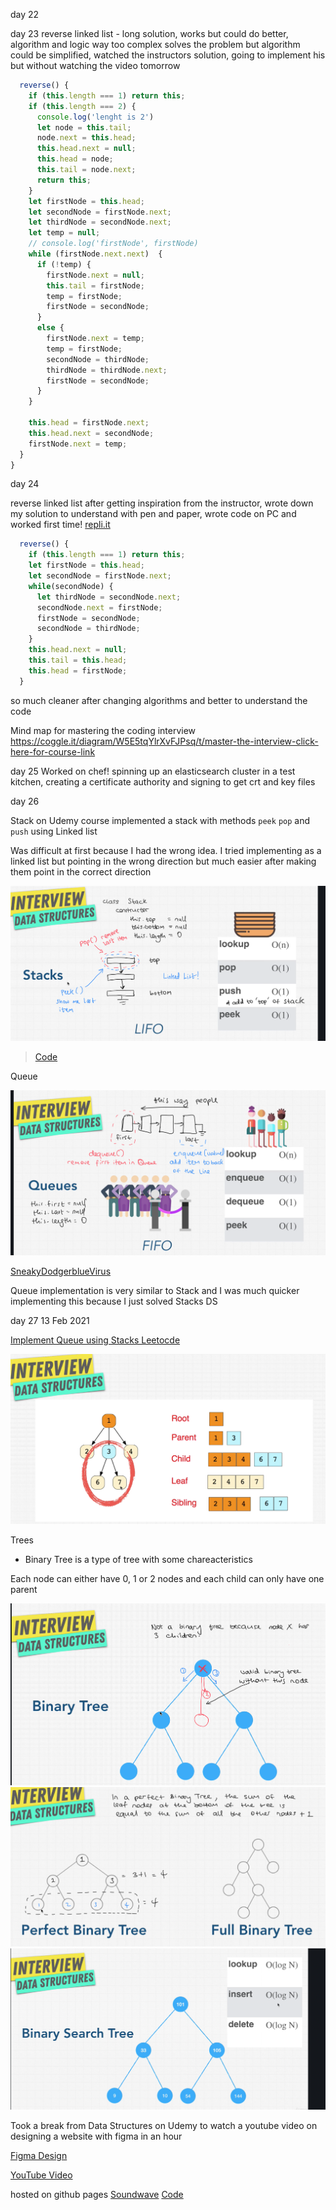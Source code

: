 day 22

day 23
reverse linked list - long solution, works but could do better, algorithm and logic way too complex
solves the problem but algorithm could be simplified, watched the instructors solution, going to implement his but without watching the video tomorrow

```javascript
  reverse() {
    if (this.length === 1) return this;
    if (this.length === 2) {
      console.log('lenght is 2')
      let node = this.tail;
      node.next = this.head;
      this.head.next = null;
      this.head = node;
      this.tail = node.next;
      return this;
    }
    let firstNode = this.head;
    let secondNode = firstNode.next;
    let thirdNode = secondNode.next;
    let temp = null;
    // console.log('firstNode', firstNode)
    while (firstNode.next.next)  {
      if (!temp) {
        firstNode.next = null;
        this.tail = firstNode;
        temp = firstNode;
        firstNode = secondNode;
      }
      else {
        firstNode.next = temp;
        temp = firstNode;
        secondNode = thirdNode;
        thirdNode = thirdNode.next;
        firstNode = secondNode;
      }
    }

    this.head = firstNode.next;
    this.head.next = secondNode;
    firstNode.next = temp;
  }
}
```

day 24

reverse linked list
after getting inspiration from the instructor, wrote down my solution to understand with pen and paper, wrote code on PC and worked first time!
[repli.it](https://repl.it/@EOjeah/MatureFrenchComputationalscience#index.js)

```javascript
  reverse() {
    if (this.length === 1) return this;
    let firstNode = this.head;
    let secondNode = firstNode.next;
    while(secondNode) {
      let thirdNode = secondNode.next;
      secondNode.next = firstNode;
      firstNode = secondNode;
      secondNode = thirdNode;
    }
    this.head.next = null;
    this.tail = this.head;
    this.head = firstNode;
  }
```

so much cleaner after changing algorithms and better to understand the code

Mind map for mastering the coding interview https://coggle.it/diagram/W5E5tqYlrXvFJPsq/t/master-the-interview-click-here-for-course-link

day 25
Worked on chef! spinning up an elasticsearch cluster in a test kitchen, creating a certificate authority and signing to get crt and key files

day 26

Stack on Udemy course
implemented a stack with methods `peek` `pop` and `push` using Linked list

Was difficult at first because I had the wrong idea. I tried implementing as a linked list but pointing in the wrong direction but much easier after making them point in the correct direction

![Stack with Linked list](https://github.com/EOjeah/100DaysOfCode/blob/main/4-wk/images/stack_linked_list.png)

> [Code](https://repl.it/@EOjeah/ModestReadyObjectpool#index.js)

Queue

![Queue with Linked list](https://github.com/EOjeah/100DaysOfCode/blob/main/4-wk/images/queue_linked_list.png)

[SneakyDodgerblueVirus](https://repl.it/@EOjeah/SneakyDodgerblueVirus#index.js)

Queue implementation is very similar to Stack and I was much quicker implementing this because I just solved Stacks DS

day 27 13 Feb 2021

[Implement Queue using Stacks Leetocde](https://leetcode.com/problems/implement-queue-using-stacks/description/)

![Tree Data Structure](https://github.com/EOjeah/100DaysOfCode/blob/main/4-wk/images/tree_data_structure.png)

Trees

- Binary Tree is a type of tree with some chareacteristics

Each node can either have 0, 1 or 2 nodes and each child can only have one parent

![Binary Tree](https://github.com/EOjeah/100DaysOfCode/blob/main/4-wk/images/binary_tree.png)
![Perfect Binary Tree](https://github.com/EOjeah/100DaysOfCode/blob/main/4-wk/images/perfect_binary_tree.png)
![Binary SearchTree time Complexity](https://github.com/EOjeah/100DaysOfCode/blob/main/4-wk/images/bst_time.png)

Took a break from Data Structures on Udemy to watch a youtube video on designing a website with figma in an hour

[Figma Design](https://www.figma.com/files/project/24173661/Spotify-Clone)

[YouTube Video](https://www.youtube.com/watch?v=FK4YusHIIj0&t=0s)

hosted on github pages [Soundwave](https://eojeah.github.io)
[Code](https://github.com/EOjeah/eojeah.github.io)
